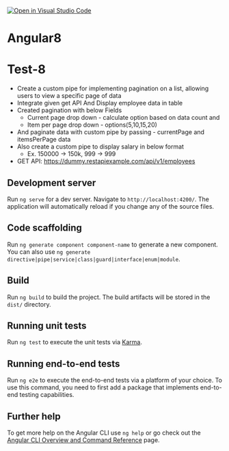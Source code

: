 [![Open in Visual Studio Code](https://classroom.github.com/assets/open-in-vscode-2e0aaae1b6195c2367325f4f02e2d04e9abb55f0b24a779b69b11b9e10269abc.svg)](https://classroom.github.com/online_ide?assignment_repo_id=16620892&assignment_repo_type=AssignmentRepo)
# Angular8

# Test-8
- Create a custom pipe for implementing pagination on a list, allowing users to view a specific page of data
- Integrate given get API And Display employee data in table
- Created pagination with below Fields 
    - Current page drop down -  calculate option based on data count and   
    - Item per page drop down -  options(5,10,15,20) 
- And paginate data with custom pipe by passing - currentPage and itemsPerPage data
- Also create a custom pipe to display salary in below format
    - Ex. 150000 -> 150k, 999 -> 999
- GET API: https://dummy.restapiexample.com/api/v1/employees

## Development server

Run `ng serve` for a dev server. Navigate to `http://localhost:4200/`. The application will automatically reload if you change any of the source files.

## Code scaffolding

Run `ng generate component component-name` to generate a new component. You can also use `ng generate directive|pipe|service|class|guard|interface|enum|module`.

## Build

Run `ng build` to build the project. The build artifacts will be stored in the `dist/` directory.

## Running unit tests

Run `ng test` to execute the unit tests via [Karma](https://karma-runner.github.io).

## Running end-to-end tests

Run `ng e2e` to execute the end-to-end tests via a platform of your choice. To use this command, you need to first add a package that implements end-to-end testing capabilities.

## Further help

To get more help on the Angular CLI use `ng help` or go check out the [Angular CLI Overview and Command Reference](https://angular.io/cli) page.
